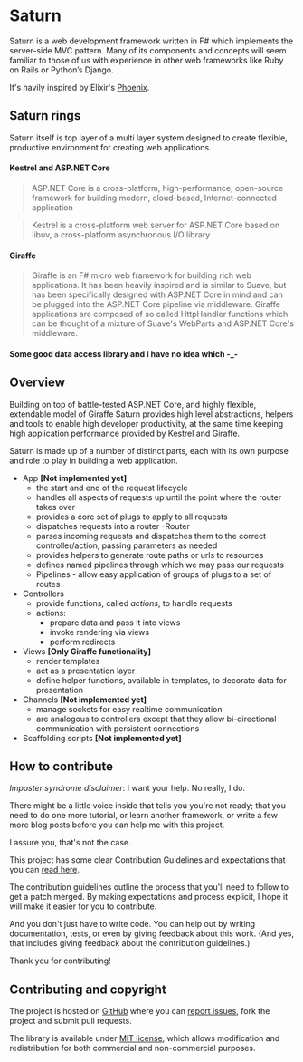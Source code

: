 # Saturn

Saturn is a web development framework written in F# which implements the server-side MVC pattern. Many of its components and concepts will seem familiar to those of us with experience in other web frameworks like Ruby on Rails or Python’s Django.

It's havily inspired by Elixir's [Phoenix](http://phoenixframework.org/).

## Saturn rings

Saturn itself is top layer of a multi layer system designed to create flexible, productive environment for creating web applications.

#### Kestrel and ASP.NET Core

> ASP.NET Core is a cross-platform, high-performance, open-source framework for building modern, cloud-based, Internet-connected application

> Kestrel is a cross-platform web server for ASP.NET Core based on libuv, a cross-platform asynchronous I/O library

#### Giraffe
> Giraffe is an F# micro web framework for building rich web applications. It has been heavily inspired and is similar to Suave, but has been specifically designed with ASP.NET Core in mind and can be plugged into the ASP.NET Core pipeline via middleware. Giraffe applications are composed of so called HttpHandler functions which can be thought of a mixture of Suave's WebParts and ASP.NET Core's middleware.

#### Some good data access library and I have no idea which -_-

## Overview

Building on top of battle-tested ASP.NET Core, and highly flexible, extendable model of Giraffe Saturn provides high level abstractions, helpers and tools to enable high developer productivity, at the same time keeping high application performance provided by Kestrel and Giraffe.

Saturn is made up of a number of distinct parts, each with its own purpose and role to play in building a web application.

 - App **[Not implemented yet]**
    - the start and end of the request lifecycle
    - handles all aspects of requests up until the point where the router takes over
    - provides a core set of plugs to apply to all requests
    - dispatches requests into a router
 -Router
    - parses incoming requests and dispatches them to the correct controller/action, passing parameters as needed
    - provides helpers to generate route paths or urls to resources
    - defines named pipelines through which we may pass our requests
    - Pipelines - allow easy application of groups of plugs to a set of routes
 - Controllers
    - provide functions, called *actions*, to handle requests
    - actions:
        - prepare data and pass it into views
        - invoke rendering via views
        - perform redirects
 - Views  **[Only Giraffe functionality]**
    - render templates
    - act as a presentation layer
    - define helper functions, available in templates, to decorate data for presentation
 - Channels  **[Not implemented yet]**
    - manage sockets for easy realtime communication
    - are analogous to controllers except that they allow bi-directional communication with persistent connections
 - Scaffolding scripts  **[Not implemented yet]**

## How to contribute

*Imposter syndrome disclaimer*: I want your help. No really, I do.

There might be a little voice inside that tells you you're not ready; that you need to do one more tutorial, or learn another framework, or write a few more blog posts before you can help me with this project.

I assure you, that's not the case.

This project has some clear Contribution Guidelines and expectations that you can [read here](https://github.com/Krzysztof-Cieslak/Saturn/blob/master/CONTRIBUTING.md).

The contribution guidelines outline the process that you'll need to follow to get a patch merged. By making expectations and process explicit, I hope it will make it easier for you to contribute.

And you don't just have to write code. You can help out by writing documentation, tests, or even by giving feedback about this work. (And yes, that includes giving feedback about the contribution guidelines.)

Thank you for contributing!


## Contributing and copyright

The project is hosted on [GitHub](https://github.com/Krzysztof-Cieslak/Saturn) where you can [report issues](https://github.com/Krzysztof-Cieslak/Saturn/issues), fork
the project and submit pull requests.

The library is available under [MIT license](https://github.com/Krzysztof-Cieslak/Saturn/blob/master/LICENSE.md), which allows modification and redistribution for both commercial and non-commercial purposes.